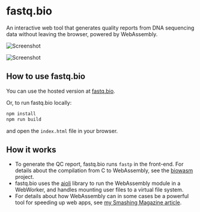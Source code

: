 # fastq.bio
An interactive web tool that generates quality reports from DNA sequencing data without leaving the browser, powered by WebAssembly.

![Screenshot](https://fastq.sandbox.bio/assets/img/screenshot1.png)

![Screenshot](https://fastq.sandbox.bio/assets/img/screenshot2.png)


## How to use fastq.bio

You can use the hosted version at [fastq.bio](http://fastq.bio).

Or, to run fastq.bio locally:

```bash
npm install
npm run build
```

and open the `index.html` file in your browser.

## How it works

- To generate the QC report, fastq.bio runs `fastp` in the front-end. For details about the compilation from C to WebAssembly, see the [biowasm](https://github.com/biowasm/biowasm) project.
- fastq.bio uses the [aioli](https://github.com/biowasm/aioli) library to run the WebAssembly module in a WebWorker, and handles mounting user files to a virtual file system.
- For details about how WebAssembly can in some cases be a powerful tool for speeding up web apps, see [my Smashing Magazine article](https://www.smashingmagazine.com/2019/04/webassembly-speed-web-app/).
